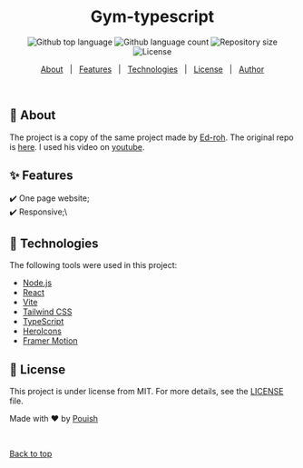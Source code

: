 
<h1 align="center">Gym-typescript</h1>

<p align="center">
  <img alt="Github top language" src="https://img.shields.io/github/languages/top/Pouish85/Gym-typescript?color=56BEB8">

  <img alt="Github language count" src="https://img.shields.io/github/languages/count/Pouish85/Gym-typescript?color=56BEB8">

  <img alt="Repository size" src="https://img.shields.io/github/repo-size/Pouish85/Gym-typescript?color=56BEB8">

  <img alt="License" src="https://img.shields.io/github/license/Pouish85/Gym-typescript?color=56BEB8">

<p align="center">
  <a href="#dart-about">About</a> &#xa0; | &#xa0; 
  <a href="#sparkles-features">Features</a> &#xa0; | &#xa0;
  <a href="#rocket-technologies">Technologies</a> &#xa0; | &#xa0;
  <a href="#memo-license">License</a> &#xa0; | &#xa0;
  <a href="https://github.com/Pouish85" target="_blank">Author</a>
</p>

<br>

## :dart: About ##

The project is a copy of the same project made by [Ed-roh](https://github.com/ed-roh).
The original repo is [here](https://github.com/ed-roh/gym-typescript).
I used his video on [youtube](https://www.youtube.com/watch?v=I2NNxr3WPDo).

## :sparkles: Features ##

:heavy_check_mark: One page website;\
:heavy_check_mark: Responsive;\

## :rocket: Technologies ##

The following tools were used in this project:

- [Node.js](https://nodejs.org/en/)
- [React](https://pt-br.reactjs.org/)
- [Vite](https://vitejs.dev/)
- [Tailwind CSS](https://tailwindcss.com/)
- [TypeScript](https://www.typescriptlang.org/)
- [HeroIcons](https://heroicons.com/)
- [Framer Motion](https://www.framer.com/motion/)

## :memo: License ##

This project is under license from MIT. For more details, see the [LICENSE](LICENSE.md) file.


Made with :heart: by <a href="https://github.com/Pouish85" target="_blank">Pouish</a>

&#xa0;

<a href="#top">Back to top</a>
